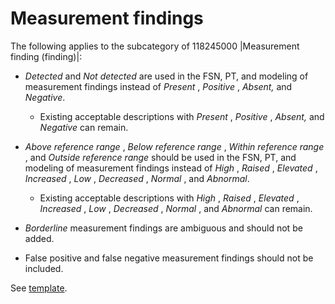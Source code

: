 # Measurement findings

The following applies to the subcategory of 118245000 |Measurement finding (finding)|:

  * _Detected_ and _Not detected_ are used in the FSN, PT, and modeling of measurement findings instead of _Present_ , _Positive_ , _Absent,_ and _Negative_. 
    * Existing acceptable descriptions with  _Present_ , _Positive_ , _Absent,_ and _Negative_ can remain.
  * _Above reference range_ , _Below reference range_ , _Within reference range_ , and _Outside reference range_ should be used in the FSN, PT, and modeling of measurement findings instead of _High_ , _Raised_ , _Elevated_ , _Increased_ , _Low_ , _Decreased_ , _Normal_ , and _Abnormal_. 
    * Existing acceptable descriptions with _High_ , _Raised_ , _Elevated_ , _Increased_ , _Low_ , _Decreased_ , _Normal_ , and _Abnormal_ can remain.

  * _Borderline_ measurement findings are ambiguous and should not be added.
  * False positive and false negative measurement findings should not be included. 

See [template](https://confluence.ihtsdotools.org/display/SCTEMPLATES/Measurement+%28finding%29+-+v0.2). 
